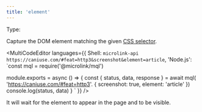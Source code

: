 ```yaml
---
title: 'element'
---
```


Type: <Type children='<string>'/>

Capture the DOM element matching the given [CSS selector](https://developer.mozilla.org/en-US/docs/Web/CSS/CSS_Selectors).

<MultiCodeEditor languages={{
  Shell: `microlink-api https://caniuse.com/#feat=http3&screenshot&element=article`,
  'Node.js': `const mql = require('@microlink/mql')
 
module.exports = async () => {
  const { status, data, response } = await mql(
    'https://caniuse.com/#feat=http3'. { 
      screenshot: true,
      element: 'article'
  })
  console.log(status, data)
}
  `
  }} 
/>

It will wait for the element to appear in the page and to be visible.
